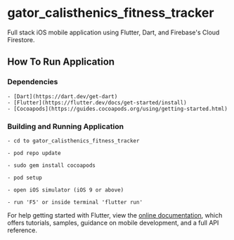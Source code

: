 # gator_calisthenics_fitness_tracker

Full stack iOS mobile application using Flutter, Dart, and Firebase's Cloud Firestore.

## How To Run Application

### Dependencies
```
- [Dart](https://dart.dev/get-dart)
- [Flutter](https://flutter.dev/docs/get-started/install)
- [Cocoapods](https://guides.cocoapods.org/using/getting-started.html)
```

### Building and Running Application
```
- cd to gator_calisthenics_fitness_tracker

- pod repo update

- sudo gem install cocoapods

- pod setup

- open iOS simulator (iOS 9 or above)

- run 'F5' or inside terminal 'flutter run'
```

For help getting started with Flutter, view the
[online documentation](https://flutter.dev/docs), which offers tutorials,
samples, guidance on mobile development, and a full API reference.
